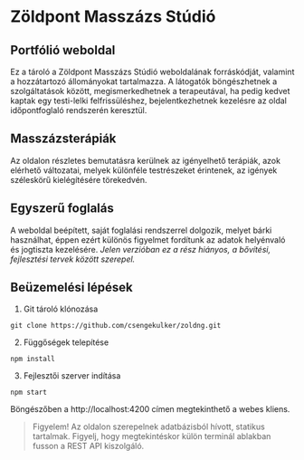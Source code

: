 # Zöldpont Masszázs Stúdió

## Portfólió weboldal 

Ez a tároló a Zöldpont Masszázs Stúdió weboldalának forráskódját, valamint a hozzátartozó állományokat tartalmazza. A látogatók böngészhetnek a szolgáltatások között, megismerkedhetnek a terapeutával, ha pedig kedvet kaptak egy testi-lelki felfrissüléshez, bejelentkezhetnek kezelésre az oldal időpontfoglaló rendszerén keresztül.

## Masszázsterápiák

Az oldalon részletes bemutatásra kerülnek az igényelhető terápiák, azok elérhető változatai, melyek különféle testrészeket érintenek, az igények széleskörű kielégítésére törekedvén. 

## Egyszerű foglalás

A weboldal beépített, saját foglalási rendszerrel dolgozik, melyet bárki használhat, éppen ezért különös figyelmet fordítunk az adatok helyénvaló és jogtiszta kezelésére. 
*Jelen verzióban ez a rész hiányos, a bővítési, fejlesztési tervek között szerepel.*


## Beüzemelési lépések

1. Git tároló klónozása

```console
git clone https://github.com/csengekulker/zoldng.git
```

2. Függőségek telepítése

```console
npm install
```

3. Fejlesztői szerver indítása

```console
npm start
```

Böngészőben a http://localhost:4200 címen megtekinthető a webes kliens.

> Figyelem! Az oldalon szerepelnek adatbázisból hívott, statikus tartalmak. Figyelj, hogy megtekintéskor külön terminál ablakban fusson a REST API kiszolgáló.